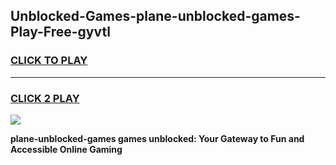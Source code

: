 
## Unblocked-Games-plane-unblocked-games-Play-Free-gyvtl
<h3>
<a href="https://premium76.site?title=plane-unblocked-games&ref=24M">CLICK TO PLAY</a></h3>
<hr>

<h3>
<a href="https://premium76.site?title=plane-unblocked-games&ref=24M">CLICK 2 PLAY</a>
  
</h3>

<a href="https://premium76.site?title=plane-unblocked-games&ref=24M"><img src="https://clearcache.store/games.png"></a>


**plane-unblocked-games games unblocked: Your Gateway to Fun and Accessible Online Gaming**
